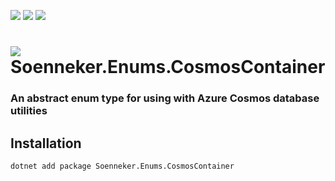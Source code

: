 [![](https://img.shields.io/nuget/v/Soenneker.Enums.CosmosContainer.svg?style=for-the-badge)](https://www.nuget.org/packages/Soenneker.Enums.CosmosContainer/)
[![](https://img.shields.io/github/actions/workflow/status/soenneker/soenneker.enums.cosmoscontainer/publish-package.yml?style=for-the-badge)](https://github.com/soenneker/soenneker.enums.cosmoscontainer/actions/workflows/publish-package.yml)
[![](https://img.shields.io/nuget/dt/Soenneker.Enums.CosmosContainer.svg?style=for-the-badge)](https://www.nuget.org/packages/Soenneker.Enums.CosmosContainer/)

# ![](https://user-images.githubusercontent.com/4441470/224455560-91ed3ee7-f510-4041-a8d2-3fc093025112.png) Soenneker.Enums.CosmosContainer
### An abstract enum type for using with Azure Cosmos database utilities

## Installation

```
dotnet add package Soenneker.Enums.CosmosContainer
```
